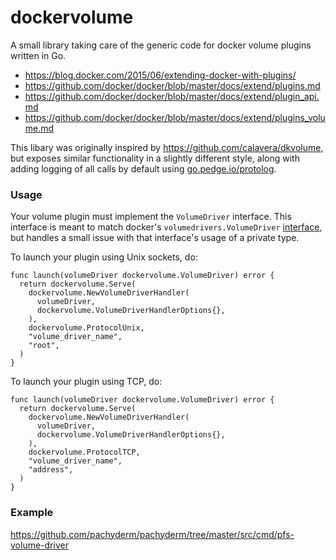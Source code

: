 # dockervolume

A small library taking care of the generic code for docker volume plugins written in Go.

* https://blog.docker.com/2015/06/extending-docker-with-plugins/
* https://github.com/docker/docker/blob/master/docs/extend/plugins.md
* https://github.com/docker/docker/blob/master/docs/extend/plugin_api.md
* https://github.com/docker/docker/blob/master/docs/extend/plugins_volume.md

This libary was originally inspired by https://github.com/calavera/dkvolume, but exposes
similar functionality in a slightly different style, along with adding logging of all
calls by default using [go.pedge.io/protolog](http://go.pedge.io/protolog).

### Usage

Your volume plugin must implement the `VolumeDriver` interface. This interface is meant
to match docker's `volumedrivers.VolumeDriver` [interface](https://github.com/docker/docker/blob/master/volume/drivers/extpoint.go),
but handles a small issue with that interface's usage of a private type.

To launch your plugin using Unix sockets, do:

```
func launch(volumeDriver dockervolume.VolumeDriver) error {
  return dockervolume.Serve(
    dockervolume.NewVolumeDriverHandler(
      volumeDriver,
      dockervolume.VolumeDriverHandlerOptions{},
    ),
    dockervolume.ProtocolUnix,
    "volume_driver_name",
    "root",
  )
}
```

To launch your plugin using TCP, do:

```
func launch(volumeDriver dockervolume.VolumeDriver) error {
  return dockervolume.Serve(
    dockervolume.NewVolumeDriverHandler(
      volumeDriver,
      dockervolume.VolumeDriverHandlerOptions{},
    ),
    dockervolume.ProtocolTCP,
    "volume_driver_name",
    "address",
  )
}
```

### Example

https://github.com/pachyderm/pachyderm/tree/master/src/cmd/pfs-volume-driver

